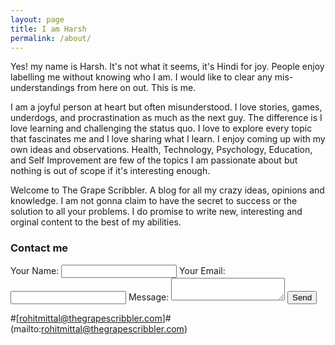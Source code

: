 ```yaml
---
layout: page
title: I am Harsh
permalink: /about/
---
```


Yes! my name is Harsh. It's not what it seems, it's Hindi for joy. People enjoy labelling me without knowing who I am. I would like to clear any mis-understandings from here on out. This is me.

I am a joyful person at heart but often misunderstood. I love stories, games, underdogs, and procrastination as much as the next guy. The difference is I love learning and challenging the status quo. I love to explore every topic that fascinates me and I love sharing what I learn. I enjoy coming up with my own ideas and observations. Health, Technology, Psychology, Education, and Self Improvement are few of the topics I am passionate about but nothing is out of scope if it's interesting enough.

Welcome to The Grape Scribbler. A blog for all my crazy ideas, opinions and knowledge. I am not gonna claim to have the secret to success or the solution to all your problems. I do promise to write new, interesting and orginal content to the best of my abilities.

### Contact me

<form
  action="https://formspree.io/mledkpdo"
  method="POST"
>
  <label>
    Your Name:
    <input type="text" name="name">
  </label>
  <label>
    Your Email:
    <input type="email" name="_replyto">
  </label>
  <label>
    Message:
    <textarea name="message"></textarea>
  </label>
  <input type="submit" value="Send">
</form>

#[rohitmittal@thegrapescribbler.com]#(mailto:rohitmittal@thegrapescribbler.com)
